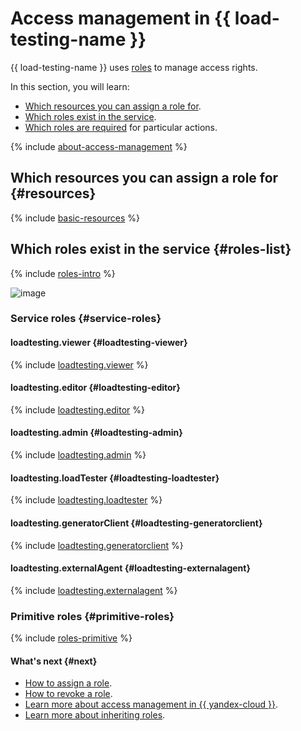 # Access management in {{ load-testing-name }}

{{ load-testing-name }} uses [roles](../../iam/concepts/access-control/roles.md) to manage access rights.

In this section, you will learn:
* [Which resources you can assign a role for](#resources).
* [Which roles exist in the service](#roles-list).
* [Which roles are required](#required-roles) for particular actions.

{% include [about-access-management](../../_includes/iam/about-access-management.md) %}

## Which resources you can assign a role for {#resources}

{% include [basic-resources](../../_includes/iam/basic-resources-for-access-control.md) %}

## Which roles exist in the service {#roles-list}

{% include [roles-intro](../../_includes/roles-intro.md) %}

![image](../../_assets/load-testing/service-roles-hierarchy.svg)

### Service roles {#service-roles}

#### loadtesting.viewer {#loadtesting-viewer}

{% include [loadtesting.viewer](../../_roles/loadtesting/viewer.md) %}

#### loadtesting.editor {#loadtesting-editor}

{% include [loadtesting.editor](../../_roles/loadtesting/editor.md) %}

#### loadtesting.admin {#loadtesting-admin}

{% include [loadtesting.admin](../../_roles/loadtesting/admin.md) %}

#### loadtesting.loadTester {#loadtesting-loadtester}

{% include [loadtesting.loadtester](../../_roles/loadtesting/loadTester.md) %}

#### loadtesting.generatorClient {#loadtesting-generatorclient}

{% include [loadtesting.generatorclient](../../_roles/loadtesting/generatorClient.md) %}

#### loadtesting.externalAgent {#loadtesting-externalagent}

{% include [loadtesting.externalagent](../../_roles/loadtesting/externalAgent.md) %}

### Primitive roles {#primitive-roles}

{% include [roles-primitive](../../_includes/roles-primitive.md) %}

#### What's next {#next}

* [How to assign a role](../../iam/operations/roles/grant.md).
* [How to revoke a role](../../iam/operations/roles/revoke.md).
* [Learn more about access management in {{ yandex-cloud }}](../../iam/concepts/access-control/index.md).
* [Learn more about inheriting roles](../../resource-manager/concepts/resources-hierarchy.md#access-rights-inheritance).
